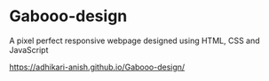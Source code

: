 # Gabooo-design

A pixel perfect responsive webpage designed using HTML, CSS and JavaScript

https://adhikari-anish.github.io/Gabooo-design/
